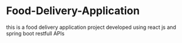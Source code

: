 # Food-Delivery-Application
this is a food delivery application project developed using react js and spring boot restfull APIs
